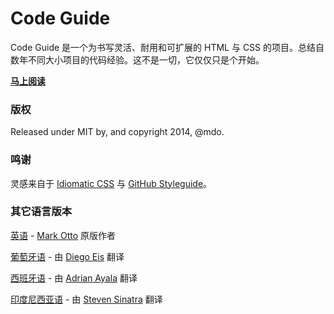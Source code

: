# Code Guide

Code Guide 是一个为书写灵活、耐用和可扩展的 HTML 与 CSS 的项目。总结自数年不同大小项目的代码经验。这不是一切，它仅仅只是个开始。


**[马上阅读](http://mdo.github.io/code-guide)**

### 版权

Released under MIT by, and copyright 2014, @mdo.

### 鸣谢

灵感来自于 [Idiomatic CSS](https://github.com/necolas/idiomatic-css) 与 [GitHub Styleguide](http://github.com/styleguide)。

### 其它语言版本

[英语](http://mdo.github.io/code-guide/) - [Mark Otto](http://markdotto.com/) 原版作者

[葡萄牙语](http://diegoeis.github.io/code-guide/) - 由 [Diego Eis](http://tableless.com.br/) 翻译

[西班牙语](http://adrianayala.mx/code-guide/es/) - 由 [Adrian Ayala](http://adrianayala.mx/) 翻译 

[印度尼西亚语](http://diagramatics.github.io/code-guide-id) - 由 [Steven Sinatra](http://diagramatics.me) 翻译 
